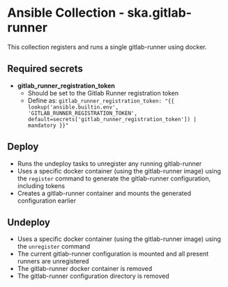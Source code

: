 # Ansible Collection - ska.gitlab-runner

This collection registers and runs a single gitlab-runner using docker.

## Required secrets

* **gitlab_runner_registration_token**
  * Should be set to the Gitlab Runner registration token
  * Define as: `gitlab_runner_registration_token: "{{ lookup('ansible.builtin.env', 'GITLAB_RUNNER_REGISTRATION_TOKEN', default=secrets['gitlab_runner_registration_token']) | mandatory }}"`

## Deploy

* Runs the undeploy tasks to unregister any running gitlab-runner
* Uses a specific docker container (using the gitlab-runner image) using the `register` command to generate the gitlab-runner configuration, including tokens
* Creates a gitlab-runner container and mounts the generated configuration earlier

## Undeploy

* Uses a specific docker container (using the gitlab-runner image) using the `unregister` command
* The current gitlab-runner configuration is mounted and all present runners are unregistered
* The gitlab-runner docker container is removed
* The gitlab-runner configuration directory is removed
